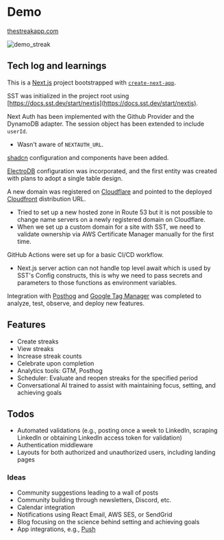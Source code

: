 # Demo

[thestreakapp.com](https://thestreakapp.com/)

![demo_streak](https://github.com/tamasbelinszky/thestreakapp/assets/31423611/d96395fc-24da-41b1-9dc2-110de61eb117)

## Tech log and learnings

This is a [Next.js](https://nextjs.org/) project bootstrapped with [`create-next-app`](https://github.com/vercel/next.js/tree/canary/packages/create-next-app).

SST was initialized in the project root using [https://docs.sst.dev/start/nextjs](https://docs.sst.dev/start/nextjs).

Next Auth has been implemented with the Github Provider and the DynamoDB adapter. The session object has been extended to include `userId`.

- Wasn't aware of `NEXTAUTH_URL`.

[shadcn](https://ui.shadcn.com/) configuration and components have been added.

[ElectroDB](https://electrodb.dev/en/core-concepts/introduction/) configuration was incorporated, and the first entity was created with plans to adopt a single table design.

A new domain was registered on [Cloudflare](https://www.cloudflare.com/) and pointed to the deployed [Cloudfront](https://aws.amazon.com/cloudfront/) distribution URL.

- Tried to set up a new hosted zone in Route 53 but it is not possible to change name servers on a newly registered domain on Cloudflare.
- When we set up a custom domain for a site with SST, we need to validate ownership via AWS Certificate Manager manually for the first time.

GitHub Actions were set up for a basic CI/CD workflow.

- Next.js server action can not handle top level await which is used by SST's Config constructs, this is why we need to pass secrets and parameters to those functions as environment variables.

Integration with [Posthog](https://posthog.com/) and [Google Tag Manager](https://tagmanager.google.com/) was completed to analyze, test, observe, and deploy new features.

## Features

- Create streaks
- View streaks
- Increase streak counts
- Celebrate upon completion
- Analytics tools: GTM, Posthog
- Scheduler: Evaluate and reopen streaks for the specified period
- Conversational AI trained to assist with maintaining focus, setting, and achieving goals

## Todos

- Automated validations (e.g., posting once a week to LinkedIn, scraping LinkedIn or obtaining LinkedIn access token for validation)
- Authentication middleware
- Layouts for both authorized and unauthorized users, including landing pages

### Ideas

- Community suggestions leading to a wall of posts
- Community building through newsletters, Discord, etc.
- Calendar integration
- Notifications using React Email, AWS SES, or SendGrid
- Blog focusing on the science behind setting and achieving goals
- App integrations, e.g., [Push](https://apps.apple.com/us/app/push-workout-build-muscle/id1621689462)
